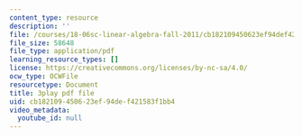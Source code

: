 ```yaml
---
content_type: resource
description: ''
file: /courses/18-06sc-linear-algebra-fall-2011/cb182109450623ef94def421583f1bb4_Y_Ac6KiQ1t0.pdf
file_size: 58648
file_type: application/pdf
learning_resource_types: []
license: https://creativecommons.org/licenses/by-nc-sa/4.0/
ocw_type: OCWFile
resourcetype: Document
title: 3play pdf file
uid: cb182109-4506-23ef-94de-f421583f1bb4
video_metadata:
  youtube_id: null
---
```

